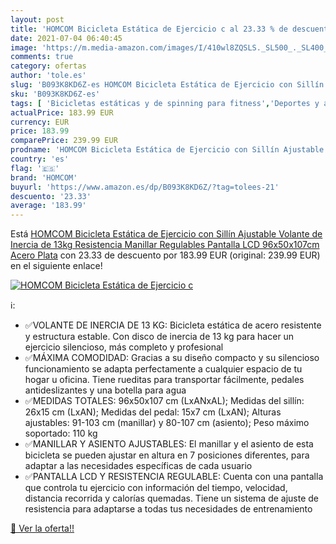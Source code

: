 ```yaml
---
layout: post
title: 'HOMCOM Bicicleta Estática de Ejercicio c al 23.33 % de descuento'
date: 2021-07-04 06:40:45
image: 'https://m.media-amazon.com/images/I/410wl8ZQSLS._SL500_._SL400_.jpg'
comments: true
category: ofertas
author: 'tole.es'
slug: 'B093K8KD6Z-es HOMCOM Bicicleta Estática de Ejercicio con Sillín...'
sku: 'B093K8KD6Z-es'
tags: [ 'Bicicletas estáticas y de spinning para fitness','Deportes y aire libre','Fitness y ejercicio','Máquinas de cardio para fitness','bicicleta','homcom', ]
actualPrice: 183.99 EUR
currency: EUR
price: 183.99
comparePrice: 239.99 EUR
prodname: 'HOMCOM Bicicleta Estática de Ejercicio con Sillín Ajustable Volante de Inercia de 13kg Resistencia Manillar Regulables Pantalla LCD 96x50x107cm Acero Plata'
country: 'es'
flag: '🇪🇸'
brand: 'HOMCOM'
buyurl: 'https://www.amazon.es/dp/B093K8KD6Z/?tag=tolees-21'
descuento: '23.33'
average: '183.99'
---
```


Está [HOMCOM Bicicleta Estática de Ejercicio con Sillín Ajustable Volante de Inercia de 13kg Resistencia Manillar Regulables Pantalla LCD 96x50x107cm Acero Plata](https://www.amazon.es/dp/B093K8KD6Z/?tag=tolees-21) con 23.33 de descuento por 183.99 EUR (original: 239.99 EUR) en el siguiente enlace!

[![HOMCOM Bicicleta Estática de Ejercicio c](https://m.media-amazon.com/images/I/410wl8ZQSLS._SL500_._SL400_.jpg)](https://www.amazon.es/dp/B093K8KD6Z/?tag=tolees-21)

ℹ️:

- ✅VOLANTE DE INERCIA DE 13 KG: Bicicleta estática de acero resistente y estructura estable. Con disco de inercia de 13 kg para hacer un ejercicio silencioso, más completo y profesional
- ✅MÁXIMA COMODIDAD: Gracias a su diseño compacto y su silencioso funcionamiento se adapta perfectamente a cualquier espacio de tu hogar u oficina. Tiene rueditas para transportar fácilmente, pedales antideslizantes y una botella para agua
- ✅MEDIDAS TOTALES: 96x50x107 cm (LxANxAL); Medidas del sillín: 26x15 cm (LxAN); Medidas del pedal: 15x7 cm (LxAN); Alturas ajustables: 91-103 cm (manillar) y 80-107 cm (asiento); Peso máximo soportado: 110 kg
- ✅MANILLAR Y ASIENTO AJUSTABLES: El manillar y el asiento de esta bicicleta se pueden ajustar en altura en 7 posiciones diferentes, para adaptar a las necesidades específicas de cada usuario
- ✅PANTALLA LCD Y RESISTENCIA REGULABLE: Cuenta con una pantalla que controla tu ejercicio con información del tiempo, velocidad, distancia recorrida y calorías quemadas. Tiene un sistema de ajuste de resistencia para adaptarse a todas tus necesidades de entrenamiento

[🛒 Ver la oferta!!](https://www.amazon.es/dp/B093K8KD6Z/?tag=tolees-21)
